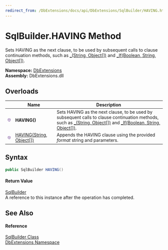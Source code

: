 ```yaml
---
redirect_from: /DbExtensions/docs/api/DbExtensions/SqlBuilder/HAVING.html
---
```


SqlBuilder.HAVING Method
========================
Sets HAVING as the next clause, to be used by subsequent calls to clause continuation methods, such as [_(String, Object[])][1] and [_If(Boolean, String, Object[])][2].
  
**Namespace:** [DbExtensions][3]  
**Assembly:** DbExtensions.dll

Overloads
---------

|                  | Name                          | Description                                                                                                                                                              |
| ---------------- | ----------------------------- | ------------------------------------------------------------------------------------------------------------------------------------------------------------------------ |
| ![Public method] | **HAVING()**                  | Sets HAVING as the next clause, to be used by subsequent calls to clause continuation methods, such as [_(String, Object[])][1] and [_If(Boolean, String, Object[])][2]. |
| ![Public method] | [HAVING(String, Object[])][4] | Appends the HAVING clause using the provided *format* string and parameters.                                                                                             |


Syntax
------

```csharp
public SqlBuilder HAVING()
```

#### Return Value
[SqlBuilder][5]  
A reference to this instance after the operation has completed.

See Also
--------

#### Reference
[SqlBuilder Class][5]  
[DbExtensions Namespace][3]  

[1]: _.md
[2]: _If.md
[3]: ../README.md
[4]: HAVING_1.md
[5]: README.md
[Public method]: ../../icons/pubmethod.svg "Public method"